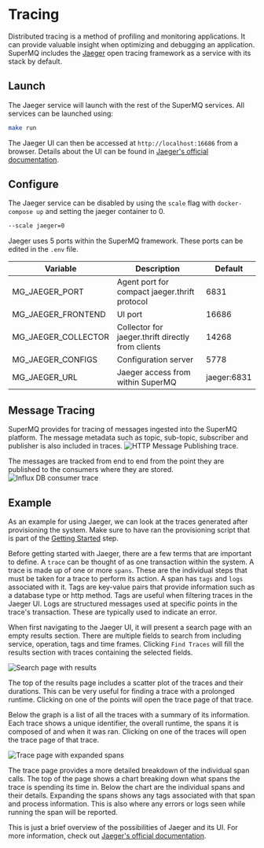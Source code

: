# Tracing

Distributed tracing is a method of profiling and monitoring applications. It can provide valuable insight when optimizing and debugging an application. SuperMQ includes the [Jaeger][jaegertracing] open tracing framework as a service with its stack by default.

## Launch

The Jaeger service will launch with the rest of the SuperMQ services. All services can be launched using:

```bash
make run
```

The Jaeger UI can then be accessed at `http://localhost:16686` from a browser. Details about the UI can be found in [Jaeger's official documentation][jaeger-ui].

## Configure

The Jaeger service can be disabled by using the `scale` flag with `docker-compose up` and setting the jaeger container to 0.

```bash
--scale jaeger=0
```

Jaeger uses 5 ports within the SuperMQ framework. These ports can be edited in the `.env` file.

| Variable            | Description                                       | Default     |
| ------------------- | ------------------------------------------------- | ----------- |
| MG_JAEGER_PORT      | Agent port for compact jaeger.thrift protocol     | 6831        |
| MG_JAEGER_FRONTEND  | UI port                                           | 16686       |
| MG_JAEGER_COLLECTOR | Collector for jaeger.thrift directly from clients | 14268       |
| MG_JAEGER_CONFIGS   | Configuration server                              | 5778        |
| MG_JAEGER_URL       | Jaeger access from within SuperMQ              | jaeger:6831 |

## Message Tracing

SuperMQ provides for tracing of messages ingested into the SuperMQ platform. The message metadata such as topic, sub-topic, subscriber and publisher is also included in traces. ![HTTP Message Publishing trace][message-trace].

The messages are tracked from end to end from the point they are published to the consumers where they are stored. ![Influx DB consumer trace][consumer-trace]

## Example

As an example for using Jaeger, we can look at the traces generated after provisioning the system. Make sure to have ran the provisioning script that is part of the [Getting Started][getting-started] step.

Before getting started with Jaeger, there are a few terms that are important to define. A `trace` can be thought of as one transaction within the system. A trace is made up of one or more `spans`. These are the individual steps that must be taken for a trace to perform its action. A span has `tags` and `logs` associated with it. Tags are key-value pairs that provide information such as a database type or http method. Tags are useful when filtering traces in the Jaeger UI. Logs are structured messages used at specific points in the trace's transaction. These are typically used to indicate an error.

When first navigating to the Jaeger UI, it will present a search page with an empty results section. There are multiple fields to search from including service, operation, tags and time frames. Clicking `Find Traces` will fill the results section with traces containing the selected fields.

![Search page with results][search]

The top of the results page includes a scatter plot of the traces and their durations. This can be very useful for finding a trace with a prolonged runtime. Clicking on one of the points will open the trace page of that trace.

Below the graph is a list of all the traces with a summary of its information. Each trace shows a unique identifier, the overall runtime, the spans it is composed of and when it was ran. Clicking on one of the traces will open the trace page of that trace.

![Trace page with expanded spans][trace]

The trace page provides a more detailed breakdown of the individual span calls. The top of the page shows a chart breaking down what spans the trace is spending its time in. Below the chart are the individual spans and their details. Expanding the spans shows any tags associated with that span and process information. This is also where any errors or logs seen while running the span will be reported.

This is just a brief overview of the possibilities of Jaeger and its UI. For more information, check out [Jaeger's official documentation][jaeger-ui].

[jaegertracing]: https://www.jaegertracing.io/
[jaeger-ui]: https://www.jaegertracing.io/docs/1.14/frontend-ui/
[message-trace]: img/tracing/messagePub.png
[consumer-trace]: https://user-images.githubusercontent.com/44265300/241806789-a56f368c-a89f-4b5d-88fe-25b971ca4718.png
[getting-started]: /getting-started/
[search]: img/tracing/search.png
[trace]: img/tracing/trace.png
